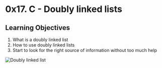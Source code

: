 # 0x17. C - Doubly linked lists

## Learning Objectives

1. What is a doubly linked list
2. How to use doubly linked lists
3. Start to look for the right source of information without too much help

![Doubly linked list](https://media.geeksforgeeks.org/wp-content/uploads/Delete_lincked_list.jpg)
